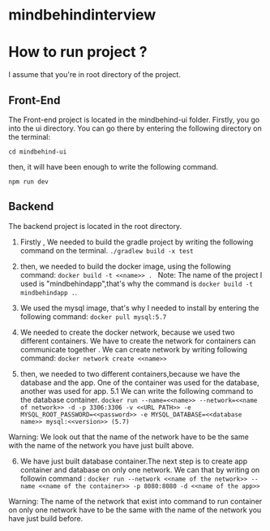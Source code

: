 # mindbehindinterview

# How to run project ? 

I assume that you're in root directory of the project.

## Front-End

The Front-end project is located in the mindbehind-ui folder. Firstly, you go into the ui directory. You can go there by entering the following directory on the terminal:

`cd mindbehind-ui`

then, it will have been enough to write the following command.

`npm run dev`


## Backend

The backend project is located in the root directory.
1. Firstly , We needed to build the gradle project by writing the following command on the terminal.
`./gradlew build -x test`

2. then, we needed to build the docker image, using the following command:
`docker build -t <<name>> . `
Note: The name of the project I used is "mindbehindapp",that's why the command is `docker build -t mindbehindapp .`.  

3. We used the mysql image, that's why I needed to install by entering the following command:
`docker pull mysql:5.7` 

4. We needed to create the docker network, because we used two different containers. We have to create the network for containers can communicate together . We can create network by writing following command: `docker network create <<name>>`
5. then, we needed to two different containers,because we have the database and the app. One of the container was used for the database, another was used for app.
 5.1 We can write the following command to the database container.
 `docker run --name=<<name>> --network=<<name of network>> -d -p 3306:3306 -v <<URL PATH>> -e MYSQL_ROOT_PASSWORD=<<password>> -e MYSQL_DATABASE=<<database name>>
	mysql:<<version>> (5.7)`
  
 Warning: We look out that the name of the network have to be the same with the name of the network you have just built above.
 
6. We have just built database container.The next step is to create app container and database on only one network. We can that by writing on followin command :
`docker run --network <<name of the network>> --name <<name of the container>> -p 8080:8080 -d <<name of the app>>`

Warning: The name of the network that exist into command to run container on only one network have to be the same with the name of the network you have just build before.
